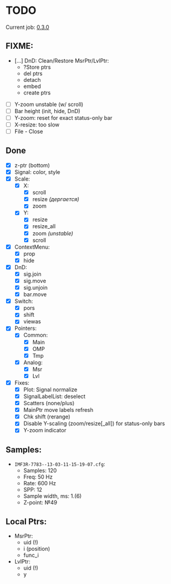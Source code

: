 # TODO

Current job: [0.3.0](https://github.com/tieugene/iosc.py/milestone/12)

## FIXME:

- […] DnD: Clean/Restore MsrPtr/LvlPtr:
  + ?Store ptrs
  + del ptrs
  + detach
  + embed
  + create ptrs
- [ ] Y-zoom unstable (w/ scroll)
- [ ] Bar height (init, hide, DnD)
- [ ] Y-zoom: reset for exact status-only bar
- [ ] X-resize: too slow
- [ ] File - Close

## Done
- [x] z-ptr (bottom)
- [x] Signal: color, style
- [x] Scale:
  + [x] X:
    * [x] scroll
    * [x] resize *(дергается)*
    * [x] zoom
  + [x] Y:
    * [x] resize
    * [x] resize_all
    * [x] zoom *(unstable)*
    * [x] scroll
- [x] ContextMenu:
  + [x] prop
  + [x] hide
- [x] DnD:
  + [x] sig.join
  + [x] sig.move
  + [x] sig.unjoin
  + [x] bar.move
- [x] Switch:
  + [x] pors
  + [x] shift
  + [x] viewas
- [x] Pointers:
  + [x] Common:
    + [x] Main
    + [x] OMP
    + [x] Tmp
  + [x] Analog:
    * [x] Msr
    * [x] Lvl
- [x] Fixes:
  + [x] Plot: Signal normalize
  + [x] SignalLabelList: deselect
  + [x] Scatters (none/plus)
  + [x] MainPtr move labels refresh
  + [x] Chk shift (rerange)
  + [x] Disable Y-scaling (zoom/resize[_all]) for status-only bars
  + [x] Y-zoom indicator

## Samples:

- `IMF3R-7783--13-03-11-15-19-07.cfg`:
  + Samples: 120
  + Freq: 50 Hz
  + Rate: 600 Hz
  + SPP: 12
  + Sample width, ms: 1.(6)
  + Z-point: &numero;49

## Local Ptrs:

- MsrPtr:
  + uid (!)
  + i (position)
  + func_i
- LvlPtr:
  + uid (!)
  + y
